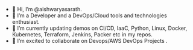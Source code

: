 - 👋 Hi, I’m @aishwaryasarath.
- 👀 I’m a Developer and a DevOps/Cloud tools and technologies enthusiast.
- 🌱 I’m currently updating demos on CI/CD, IaaC, Python, Linux, Docker, Kubernetes, Terraform, Jenkins, Packer etc in my repos.
- 💞️ I’m excited to collaborate on Devops/AWS DevOps Projects .

<!---
aishwaryasarath/aishwaryasarath is a ✨ special ✨ repository because its `README.md` (this file) appears on your GitHub profile.
You can click the Preview link to take a look at your changes.
--->

